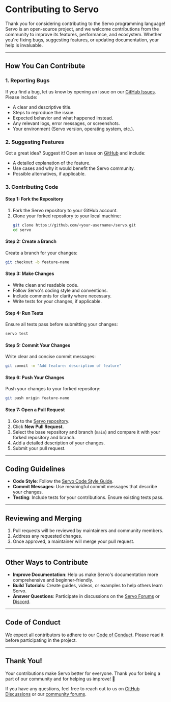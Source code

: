 # Contributing to Servo

Thank you for considering contributing to the Servo programming language! Servo is an open-source project, and we welcome contributions from the community to improve its features, performance, and ecosystem. Whether you're fixing bugs, suggesting features, or updating documentation, your help is invaluable.

---

## How You Can Contribute

### 1. Reporting Bugs

If you find a bug, let us know by opening an issue on our [GitHub Issues](https://github.com/servo/issues). Please include:

- A clear and descriptive title.
- Steps to reproduce the issue.
- Expected behavior and what happened instead.
- Any relevant logs, error messages, or screenshots.
- Your environment (Servo version, operating system, etc.).

### 2. Suggesting Features

Got a great idea? Suggest it! Open an issue on [GitHub](https://github.com/servo/issues) and include:

- A detailed explanation of the feature.
- Use cases and why it would benefit the Servo community.
- Possible alternatives, if applicable.

### 3. Contributing Code

#### **Step 1: Fork the Repository**

1. Fork the Servo repository to your GitHub account.
2. Clone your forked repository to your local machine:
   ```bash
   git clone https://github.com/<your-username>/servo.git
   cd servo
   ```

#### **Step 2: Create a Branch**

Create a branch for your changes:
```bash
git checkout -b feature-name
```

#### **Step 3: Make Changes**

- Write clean and readable code.
- Follow Servo's coding style and conventions.
- Include comments for clarity where necessary.
- Write tests for your changes, if applicable.

#### **Step 4: Run Tests**

Ensure all tests pass before submitting your changes:
```bash
servo test
```

#### **Step 5: Commit Your Changes**

Write clear and concise commit messages:
```bash
git commit -m "Add feature: description of feature"
```

#### **Step 6: Push Your Changes**

Push your changes to your forked repository:
```bash
git push origin feature-name
```

#### **Step 7: Open a Pull Request**

1. Go to the [Servo repository](https://github.com/servo/servo).
2. Click **New Pull Request**.
3. Select the base repository and branch (`main`) and compare it with your forked repository and branch.
4. Add a detailed description of your changes.
5. Submit your pull request.

---

## Coding Guidelines

- **Code Style**: Follow the [Servo Code Style Guide](https://docs.example.com/code-style-guide).
- **Commit Messages**: Use meaningful commit messages that describe your changes.
- **Testing**: Include tests for your contributions. Ensure existing tests pass.

---

## Reviewing and Merging

1. Pull requests will be reviewed by maintainers and community members.
2. Address any requested changes.
3. Once approved, a maintainer will merge your pull request.

---

## Other Ways to Contribute

- **Improve Documentation**: Help us make Servo's documentation more comprehensive and beginner-friendly.
- **Build Tutorials**: Create guides, videos, or examples to help others learn Servo.
- **Answer Questions**: Participate in discussions on the [Servo Forums](https://forum.example.com) or [Discord](https://discord.example.com).

---

## Code of Conduct

We expect all contributors to adhere to our [Code of Conduct](CODE_OF_CONDUCT.md). Please read it before participating in the project.

---

## Thank You!

Your contributions make Servo better for everyone. Thank you for being a part of our community and for helping us improve! 🚀

If you have any questions, feel free to reach out to us on [GitHub Discussions](https://github.com/servo/discussions) or our [community forums](https://forum.example.com).